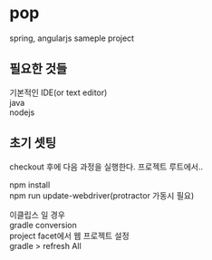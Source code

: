 # pop
spring, angularjs sameple project

## 필요한 것들
기본적인 IDE(or text editor)	
java	
nodejs	
	
## 초기 셋팅
checkout 후에 다음 과정을 실행한다. 프로젝트 루트에서.. 	

npm install		
npm run update-webdriver(protractor 가동시 필요)		
	
이클립스 일 경우		
gradle conversion		
project facet에서 웹 프로젝트 설정		
gradle > refresh All		